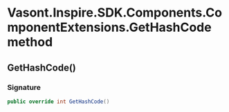 # Vasont.Inspire.SDK.Components.ComponentExtensions.GetHashCode method
## GetHashCode()
### Signature
```csharp
public override int GetHashCode()
```
